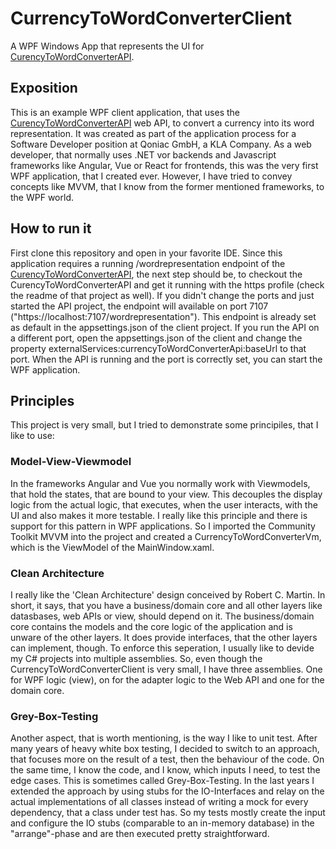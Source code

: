 # CurrencyToWordConverterClient
A WPF Windows App that represents the UI for [CurencyToWordConverterAPI](https://github.com/DennyBoy1989/CurrencyToWordConverter).
## Exposition
This is an example WPF client application, that uses the [CurencyToWordConverterAPI](https://github.com/DennyBoy1989/CurrencyToWordConverter) web API, to convert a currency into its word representation. It was created as part of the application process for a Software Developer position at Qoniac GmbH, a KLA Company. As a web developer, that normally uses .NET vor backends and Javascript frameworks like Angular, Vue or React for frontends, this was the very first WPF application, that I created ever. However, I have tried to convey concepts like MVVM, that I know from the former mentioned frameworks, to the WPF world. 

## How to run it
First clone this repository and open in your favorite IDE. Since this application requires a running /wordrepresentation endpoint of the [CurencyToWordConverterAPI](https://github.com/DennyBoy1989/CurrencyToWordConverter), the next step should be, to checkout the CurencyToWordConverterAPI and get it running with the https profile (check the readme of that project as well). If you didn't change the ports and just started the API project, the endpoint will available on port 7107 ("https://localhost:7107/wordrepresentation"). This endpoint is already set as default in the appsettings.json of the client project. If you run the API on a different port, open the appsettings.json of the client and change the property externalServices:currencyToWordConverterApi:baseUrl to that port. When the API is running and the port is correctly set, you can start the WPF application.

## Principles
This project is very small, but I tried to demonstrate some principiles, that I like to use:
### Model-View-Viewmodel
In the frameworks Angular and Vue you normally work with Viewmodels, that hold the states, that are bound to your view. This decouples the display logic from the actual logic, that executes, when the user interacts, with the UI and also makes it more testable. I really like this principle and there is support for this pattern in WPF applications. So I imported the Community Toolkit MVVM into the project and created a CurrencyToWordConverterVm, which is the ViewModel of the MainWindow.xaml.
### Clean Architecture
I really like the 'Clean Architecture' design conceived by Robert C. Martin. In short, it says, that you have a business/domain core and all other layers like datasbases, web APIs or view, should depend on it. The business/domain core contains the models and the core logic of the application and is unware of the other layers. It does provide interfaces, that the other layers can implement, though. To enforce this seperation, I usually like to devide my C# projects into multiple assemblies. So, even though the CurrencyToWordConverterClient is very small, I have three assemblies. One for WPF logic (view), on for the adapter logic to the Web API and one for the domain core.
### Grey-Box-Testing
Another aspect, that is worth mentioning, is the way I like to unit test. After many years of heavy white box testing, I decided to switch to an approach, that focuses more on the result of a test, then the behaviour of the code. On the same time, I know the code, and I know, which inputs I need, to test the edge cases. This is sometimes called Grey-Box-Testing. In the last years I extended the approach by using stubs for the IO-Interfaces and relay on the actual implementations of all classes instead of writing a mock for every dependency, that a class under test has. So my tests mostly create the input and configure the IO stubs (comparable to an in-memory database) in the "arrange"-phase and are then executed pretty straightforward.
